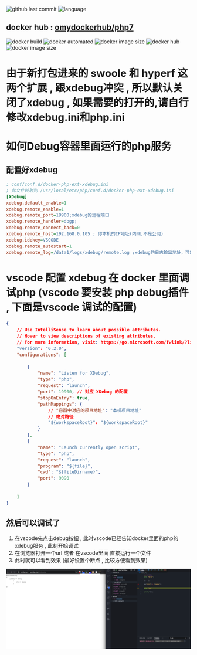 ![github last commit](https://img.shields.io/github/last-commit/omydockerhub/php7.svg)
![language](https://img.shields.io/badge/language-dockerfile-3572A5.svg)

## docker hub : [omydockerhub/php7](https://hub.docker.com/r/omydockerhub/php7)
![docker build](https://img.shields.io/docker/cloud/build/omydockerhub/php7.svg)
![docker automated](https://img.shields.io/docker/cloud/automated/omydockerhub/php7.svg)
![docker image size](https://img.shields.io/docker/v/omydockerhub/php7/latest)
![docker hub](https://img.shields.io/docker/pulls/omydockerhub/php7.svg)
![docker image size](https://img.shields.io/docker/image-size/omydockerhub/php7/latest.svg)


# 由于新打包进来的 swoole 和 hyperf 这两个扩展 , 跟xdebug冲突 , 所以默认关闭了xdebug , 如果需要的打开的,请自行修改xdebug.ini和php.ini

# 如何Debug容器里面运行的php服务 
## 配置好xdebug
```ini
; conf/conf.d/docker-php-ext-xdebug.ini
; 此文件映射到 /usr/local/etc/php/conf.d/docker-php-ext-xdebug.ini
[XDebug]
xdebug.default_enable=1
xdebug.remote_enable=1
xdebug.remote_port=19900;xdebug的远程端口
xdebug.remote_handler=dbgp;
xdebug.remote_connect_back=0
xdebug.remote_host=192.168.0.105 ; 你本机的IP地址(内网,不是公网)
xdebug.idekey=VSCODE
xdebug.remote_autostart=1
xdebug.remote_log=/data1/logs/xdebug/remote.log ;xdebug的日志输出地址，可加可不加	
```

# vscode 配置 xdebug 在 docker 里面调试php  (vscode 要安装 php debug插件 , 下面是vscode 调试的配置)
```json
{
    // Use IntelliSense to learn about possible attributes.
    // Hover to view descriptions of existing attributes.
    // For more information, visit: https://go.microsoft.com/fwlink/?linkid=830387
    "version": "0.2.0",
    "configurations": [

        {
            "name": "Listen for XDebug",
            "type": "php",
            "request": "launch",
            "port": 19900, // 对应 XDebug 的配置
            "stopOnEntry": true,
            "pathMappings": {
                // "容器中对应的项目地址": "本机项目地址"
                // 绝对路径
                "${workspaceRoot}": "${workspaceRoot}"
            }
        },
        {
            "name": "Launch currently open script",
            "type": "php",
            "request": "launch",
            "program": "${file}",
            "cwd": "${fileDirname}",
            "port": 9090
        } 
   
    ]
}
```

## 然后可以调试了
1. 在vscode先点击debug按钮 , 此时vscode已经告知docker里面的php的xdebug服务 , 此刻开始调试
2. 在浏览器打开一个url 或者 在vscode里面 直接运行一个文件
3. 此时就可以看到效果 (最好设置个断点 , 比较方便看到效果)


![](static/images/2020-07-03-02-24-11.png)
